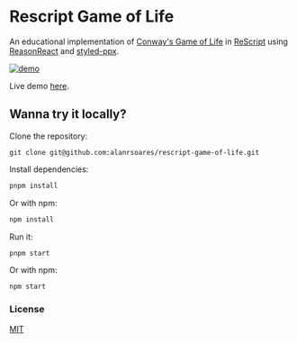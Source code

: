 # Rescript Game of Life

An educational implementation of [Conway's Game of Life](https://en.wikipedia.org/wiki/Conway%27s_Game_of_Life) in [ReScript](https://rescript-lang.org/) using [ReasonReact](https://reasonml.github.io/reason-react/) and [styled-ppx](https://github.com/davesnx/styled-ppx).

[![demo](./conways-game-of-life.gif)](https://alanrsoares.github.io/rescript-game-of-life/)

Live demo [here](https://alanrsoares.github.io/rescript-game-of-life/).

## Wanna try it locally?

Clone the repository:

```
git clone git@github.com:alanrsoares/rescript-game-of-life.git
```

Install dependencies:

```bash
pnpm install
```

Or with npm:

```bash
npm install
```

Run it:

```
pnpm start
```

Or with npm:

```bash
npm start
```

### License

[MIT](/LICENSE)
